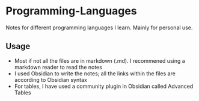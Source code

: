 # Programming-Languages
Notes for different programming languages I learn. Mainly for personal use.

## Usage
- Most if not all the files are in markdown (.md). I recommened using a markdown reader to read the notes
- I used Obsidian to write the notes; all the links within the files are according to Obsidian syntax
- For tables, I have used a community plugin in Obsidian called Advanced Tables
